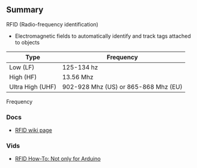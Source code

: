 ## Summary

RFID (Radio-frequency identification)

- Electromagnetic fields to automatically identify and track tags attached to objects

| Type             | Frequency                            |
|------------------|--------------------------------------|
| Low (LF)         | 125-134 hz                           |
| High (HF)        | 13.56 Mhz                            |
| Ultra High (UHF) | 902-928 Mhz (US) or 865-868 Mhz (EU) |

Frequency

### Docs

- [RFID wiki page](https://en.wikipedia.org/wiki/Radio-frequency_identification)

### Vids

- [RFID How-To: Not only for Arduino](https://www.youtube.com/watch?v=vEkfa3OMvec&t=230s)